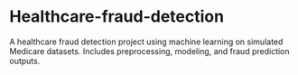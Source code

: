 # Healthcare-fraud-detection
A healthcare fraud detection project using machine learning on simulated Medicare datasets. Includes preprocessing, modeling, and fraud prediction outputs.
